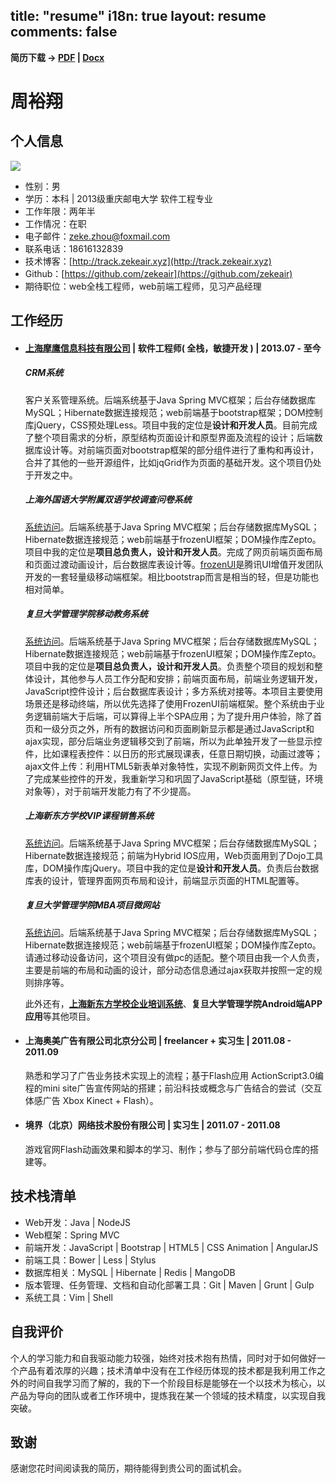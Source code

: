 title: "resume"
i18n: true
layout: resume
comments: false
---

<div class="resume-download"><strong>简历下载 -&gt; <a href="/assets/front-end/resume.pdf">PDF</a> | <a href="/assets/front-end/resume.docx">Docx</a></strong></div>

<h1 class="title">周裕翔</h1>

## 个人信息

<img src="/images/resume/QR.jpg" class="QR"/>

- 性别：男
- 学历：本科 | 2013级重庆邮电大学 软件工程专业
- 工作年限：两年半
- 工作情况：在职
- 电子邮件：<a href="mailto:zeke.zhou@foxmail.com" target="_self">zeke.zhou@foxmail.com</a> 
- 联系电话：18616132839
- 技术博客：[http://track.zekeair.xyz](http://track.zekeair.xyz)
- Github：[https://github.com/zekeair](https://github.com/zekeair)
- 期待职位：web全栈工程师，web前端工程师，见习产品经理

## 工作经历

- #### **[上海摩鹰信息科技有限公司](http://www.smemobiletech.com/)** | 软件工程师( 全栈，敏捷开发 ) | 2013.07 - 至今

	##### **CRM系统**

	客户关系管理系统。后端系统基于Java Spring MVC框架；后台存储数据库MySQL；Hibernate数据连接规范；web前端基于bootstrap框架；DOM控制库jQuery，CSS预处理Less。项目中我的定位是**设计和开发人员**。目前完成了整个项目需求的分析，原型结构页面设计和原型界面及流程的设计；后端数据库设计等。对前端页面对bootstrap框架的部分组件进行了重构和再设计，合并了其他的一些开源组件，比如jqGrid作为页面的基础开发。这个项目仍处于开发之中。

	##### **上海外国语大学附属双语学校调查问卷系统**

	[系统访问](http://www.smemobiletech.com/survey/paper/1)。后端系统基于Java Spring MVC框架；后台存储数据库MySQL；Hibernate数据连接规范；web前端基于frozenUI框架；DOM操作库Zepto。项目中我的定位是**项目总负责人，设计和开发人员**。完成了网页前端页面布局和页面过渡动画设计，后台数据库表设计等。[frozenUI](http://frozenui.github.io/)是腾讯UI增值开发团队开发的一套轻量级移动端框架。相比bootstrap而言是相当的轻，但是功能也相对简单。

	##### **复旦大学管理学院移动教务系统**

	[系统访问](http://m.fdsm.fudan.edu.cn/wx/)。后端系统基于Java Spring MVC框架；后台存储数据库MySQL；Hibernate数据连接规范；web前端基于frozenUI框架；DOM操作库Zepto。项目中我的定位是**项目总负责人，设计和开发人员**。负责整个项目的规划和整体设计，其他参与人员工作分配和安排；前端页面布局，前端业务逻辑开发，JavaScript控件设计；后台数据库表设计；多方系统对接等。本项目主要使用场景还是移动终端，所以优先选择了使用FrozenUI前端框架。整个系统由于业务逻辑前端大于后端，可以算得上半个SPA应用；为了提升用户体验，除了首页和一级分页之外，所有的数据访问和页面刷新显示都是通过JavaScript和ajax实现，部分后端业务逻辑移交到了前端，所以为此单独开发了一些显示控件，比如课程表控件：以日历的形式展现课表，任意日期切换，动画过渡等；ajax文件上传：利用HTML5新表单对象特性，实现不刷新网页文件上传。为了完成某些控件的开发，我重新学习和巩固了JavaScript基础（原型链，环境对象等），对于前端开发能力有了不少提高。

	##### **上海新东方学校VIP课程销售系统**

	[系统访问](http://jw.sh.xdf.cn/xdfhd)。后端系统基于Java Spring MVC框架；后台存储数据库MySQL；Hibernate数据连接规范；前端为Hybrid IOS应用，Web页面用到了Dojo工具库，DOM操作库jQuery。项目中我的定位是**设计和开发人员**。负责后台数据库表的设计，管理界面网页布局和设计，前端显示页面的HTML配置等。
	
	##### **复旦大学管理学院MBA项目微网站**

	[系统访问](http://events.fdsm.fudan.edu.cn/microsite/mba/pages/home.html)。后端系统基于Java Spring MVC框架；后台存储数据库MySQL；Hibernate数据连接规范；web前端基于frozenUI框架；DOM操作库Zepto。请通过移动设备访问，这个项目没有做pc的适配。整个项目由我一个人负责，主要是前端的布局和动画的设计，部分动态信息通过ajax获取并按照一定的规则排序等。

	此外还有，**[上海新东方学校企业培训系统](http://qp.sh.xdf.cn/xdfct/)**、**复旦大学管理学院Android端APP应用**等其他项目。

- #### **上海奥美广告有限公司北京分公司** | freelancer + 实习生 | 2011.08 - 2011.09

	熟悉和学习了广告业务技术实现上的流程；基于Flash应用 ActionScript3.0编程的mini site广告宣传网站的搭建；前沿科技或概念与广告结合的尝试（交互体感广告 Xbox Kinect + Flash）。

- #### **境界（北京）网络技术股份有限公司** | 实习生 | 2011.07 - 2011.08

	游戏官网Flash动画效果和脚本的学习、制作；参与了部分前端代码仓库的搭建等。

## 技术栈清单

- Web开发：Java | NodeJS
- Web框架：Spring MVC
- 前端开发：JavaScript | Bootstrap | HTML5 | CSS Animation | AngularJS
- 前端工具：Bower | Less | Stylus
- 数据库相关：MySQL | Hibernate | Redis | MangoDB
- 版本管理、任务管理、文档和自动化部署工具：Git | Maven | Grunt | Gulp
- 系统工具：Vim | Shell

## 自我评价

个人的学习能力和自我驱动能力较强，始终对技术抱有热情，同时对于如何做好一个产品有着浓厚的兴趣；技术清单中没有在工作经历体现的技术都是我利用工作之外的时间自我学习而了解的，我的下一个阶段目标是能够在一个以技术为核心，以产品为导向的团队或者工作环境中，提炼我在某一个领域的技术精度，以实现自我突破。

## 致谢

感谢您花时间阅读我的简历，期待能得到贵公司的面试机会。
